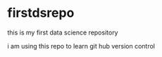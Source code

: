 # firstdsrepo
this is my first data science repository 

i am using this repo to learn git hub version control 
